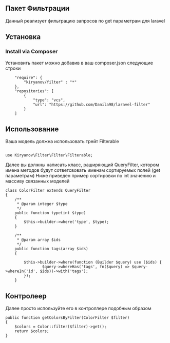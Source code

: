 Пакет Фильтрации
------------
Данный реализует фильтрацию запросов по get параметрам для laravel

Установка
------------

### Install via Composer

Установить пакет можно добавив в ваш composer.json следующие строки

~~~
    "require": {
        "kiryanov/filter" : "*"
    },
    "repositories": [
        {
            "type": "vcs",
            "url": "https://github.com/Danila98/laravel-filter"
        }
    ]
~~~

Использование
------------

Ваша модель должна использовать трейт Filterable

~~~

use Kiryanov\Filter\Filter\Filterable;

~~~

Далее вы должны написать класс, раширяющий QueryFilter,
котором имена методов будут сответсвовать именам сортируемых полей (get параметрам)
Ниже приведен пример сортировки по int значению и массиву связанных моделей
~~~
class ColorFilter extends QueryFilter
{
    /**
     * @param integer $type
     */
    public function type(int $type)
    {
        $this->builder->where('type', $type);
    }

    /**
     * @param array $ids
     */
    public function tags(array $ids)
    {

        $this->builder->where(function (Builder $query) use ($ids) {
                $query->whereHas('tags', fn($query) => $query->whereIn('id', $ids))->with('tags');
        });
    }
~~~

Контролеер
------------

Далее просто используйте его в контроллере подобным образом
~~~
public function getColorsByFilter(ColorFilter $filter)
{
    $colors = Color::filter($filter)->get();
    return $colors;
}
~~~
